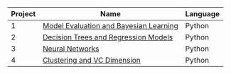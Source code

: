 Project | Name | Language 
--- | --- | --- 
1 | [Model Evaluation and Bayesian Learning]() | Python
2 | [Decision Trees and Regression Models]() | Python
3 | [Neural Networks]() | Python
4 | [Clustering and VC Dimension]() | Python

